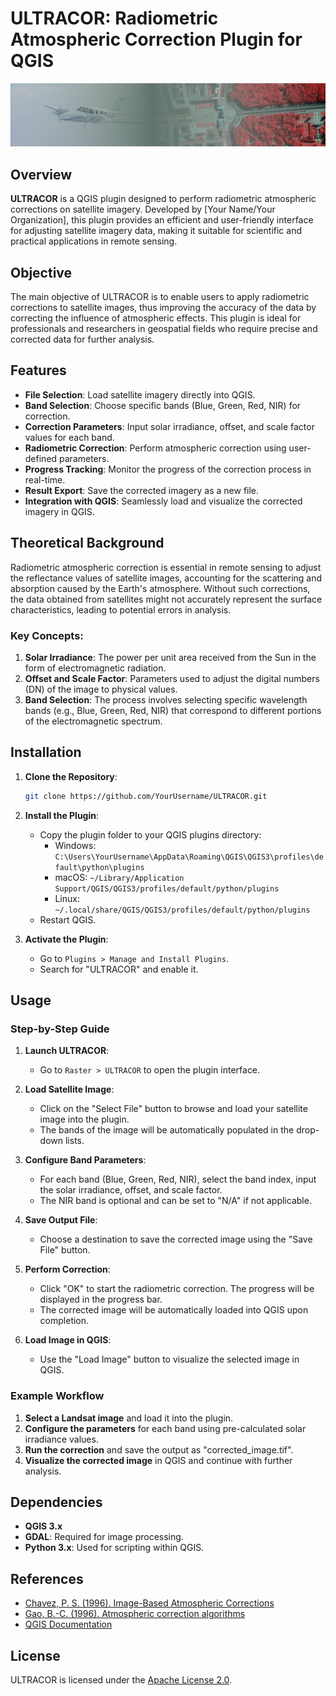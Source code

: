 # ULTRACOR: Radiometric Atmospheric Correction Plugin for QGIS

![ULTRACOR Logo](banner.png)

## Overview

**ULTRACOR** is a QGIS plugin designed to perform radiometric atmospheric corrections on satellite imagery. Developed by [Your Name/Your Organization], this plugin provides an efficient and user-friendly interface for adjusting satellite imagery data, making it suitable for scientific and practical applications in remote sensing.

## Objective

The main objective of ULTRACOR is to enable users to apply radiometric corrections to satellite images, thus improving the accuracy of the data by correcting the influence of atmospheric effects. This plugin is ideal for professionals and researchers in geospatial fields who require precise and corrected data for further analysis.

## Features

- **File Selection**: Load satellite imagery directly into QGIS.
- **Band Selection**: Choose specific bands (Blue, Green, Red, NIR) for correction.
- **Correction Parameters**: Input solar irradiance, offset, and scale factor values for each band.
- **Radiometric Correction**: Perform atmospheric correction using user-defined parameters.
- **Progress Tracking**: Monitor the progress of the correction process in real-time.
- **Result Export**: Save the corrected imagery as a new file.
- **Integration with QGIS**: Seamlessly load and visualize the corrected imagery in QGIS.

## Theoretical Background

Radiometric atmospheric correction is essential in remote sensing to adjust the reflectance values of satellite images, accounting for the scattering and absorption caused by the Earth's atmosphere. Without such corrections, the data obtained from satellites might not accurately represent the surface characteristics, leading to potential errors in analysis.

### Key Concepts:

1. **Solar Irradiance**: The power per unit area received from the Sun in the form of electromagnetic radiation.
2. **Offset and Scale Factor**: Parameters used to adjust the digital numbers (DN) of the image to physical values.
3. **Band Selection**: The process involves selecting specific wavelength bands (e.g., Blue, Green, Red, NIR) that correspond to different portions of the electromagnetic spectrum.

## Installation

1. **Clone the Repository**:
    ```sh
    git clone https://github.com/YourUsername/ULTRACOR.git
    ```

2. **Install the Plugin**:
    - Copy the plugin folder to your QGIS plugins directory:
      - Windows: `C:\Users\YourUsername\AppData\Roaming\QGIS\QGIS3\profiles\default\python\plugins`
      - macOS: `~/Library/Application Support/QGIS/QGIS3/profiles/default/python/plugins`
      - Linux: `~/.local/share/QGIS/QGIS3/profiles/default/python/plugins`
    - Restart QGIS.

3. **Activate the Plugin**:
    - Go to `Plugins > Manage and Install Plugins`.
    - Search for "ULTRACOR" and enable it.

## Usage

### Step-by-Step Guide

1. **Launch ULTRACOR**:
   - Go to `Raster > ULTRACOR` to open the plugin interface.

2. **Load Satellite Image**:
   - Click on the "Select File" button to browse and load your satellite image into the plugin.
   - The bands of the image will be automatically populated in the drop-down lists.

3. **Configure Band Parameters**:
   - For each band (Blue, Green, Red, NIR), select the band index, input the solar irradiance, offset, and scale factor.
   - The NIR band is optional and can be set to "N/A" if not applicable.

4. **Save Output File**:
   - Choose a destination to save the corrected image using the "Save File" button.

5. **Perform Correction**:
   - Click "OK" to start the radiometric correction. The progress will be displayed in the progress bar.
   - The corrected image will be automatically loaded into QGIS upon completion.

6. **Load Image in QGIS**:
   - Use the "Load Image" button to visualize the selected image in QGIS.

### Example Workflow

1. **Select a Landsat image** and load it into the plugin.
2. **Configure the parameters** for each band using pre-calculated solar irradiance values.
3. **Run the correction** and save the output as "corrected_image.tif".
4. **Visualize the corrected image** in QGIS and continue with further analysis.

## Dependencies

- **QGIS 3.x**
- **GDAL**: Required for image processing.
- **Python 3.x**: Used for scripting within QGIS.

## References

- [Chavez, P. S. (1996). Image-Based Atmospheric Corrections](https://www.sciencedirect.com/science/article/pii/S0034425796000953)
- [Gao, B.-C. (1996). Atmospheric correction algorithms](https://www.osapublishing.org/ao/fulltext.cfm?uri=ao-35-15-2699&id=145358)
- [QGIS Documentation](https://docs.qgis.org/)

## License

ULTRACOR is licensed under the [Apache License 2.0](https://www.apache.org/licenses/LICENSE-2.0).

